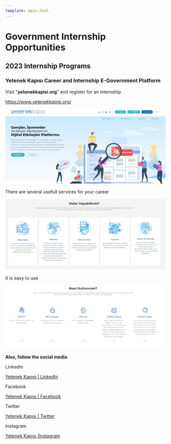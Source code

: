 ```yaml
---
template: main.html
---
```


# Government Internship Opportunities

## 2023 Internship Programs

### Yetenek Kapısı Career and Internship E-Government Platform

Visit "**yetenekkapisi.org**" and register for an internship

https://www.yetenekkapisi.org/

![](assets/2023-04-18-08-41-03-image.png)

There are several usefull services for your career

![](assets/2023-04-18-08-41-40-image.png)

It is easy to use

![](assets/2023-04-18-08-42-06-image.png)

**Also, follow the social media**

Linkedin 

[Yetenek Kapısı | LinkedIn](https://www.linkedin.com/showcase/yetenekapisi/?originalSubdomain=tr)

Facebook

[Yetenek Kapısı | Facebook](https://www.facebook.com/yetenekapisi)

Twitter

[Yetenek Kapısı | Twitter](https://twitter.com/yetenekapisi)

Instagram

[Yetenek Kapısı |Instagram](https://www.instagram.com/yetenekapisi/)
